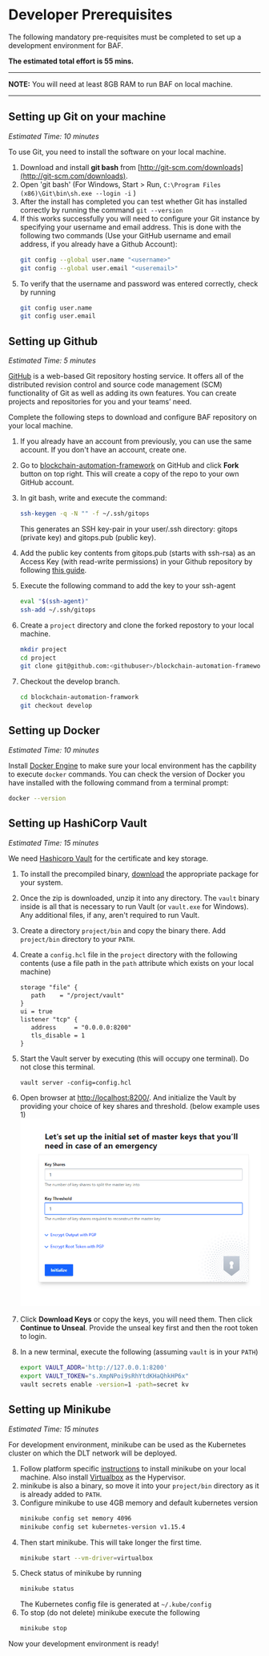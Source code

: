 Developer Prerequisites
=======================

The following mandatory pre-requisites must be completed to set up a development environment for BAF.

**The estimated total effort is 55 mins.**

---
**NOTE:** You will need at least 8GB RAM to run BAF on local machine.

---

## Setting up Git on your machine
*Estimated Time: 10 minutes*

To use Git, you need to install the software on your local machine.
1. Download and install **git bash** from [http://git-scm.com/downloads](http://git-scm.com/downloads).
1. Open 'git bash' (For Windows, Start > Run, `C:\Program Files (x86)\Git\bin\sh.exe --login -i` )
1. After the install has completed you can test whether Git has installed correctly by running the command `git --version`
1. If this works successfully you will need to configure your Git instance by specifying your username and email address. This is done with the following two commands (Use your GitHub username and email address, if you already have a Github Account):
   ```bash
   git config --global user.name "<username>"
   git config --global user.email "<useremail>"
   ```
1. To verify that the username and password was entered correctly, check by running
   ```bash
   git config user.name
   git config user.email
   ```
   
## Setting up Github
*Estimated Time: 5 minutes*

[GitHub](https://github.com/) is a web-based Git repository hosting service. It offers all of the distributed revision control and source code management (SCM) functionality of Git as well as adding its own features. You can create projects and repositories for you and your teams’ need.

Complete the following steps to download and configure BAF repository on your local machine.
1. If you already have an account from previously, you can use the same account. If you don't have an account, create one.
1. Go to [blockchain-automation-framework](https://github.com/hyperledger-labs/blockchain-automation-framework) on GitHub and click **Fork** button on top right. This will create a copy of the repo to your own GitHub account.
1. In git bash, write and execute the command: 

   ```bash
   ssh-keygen -q -N "" -f ~/.ssh/gitops
   ```    
   This generates an SSH key-pair in your user/.ssh directory: gitops (private key) and gitops.pub (public key).
1. Add the public key contents from gitops.pub (starts with ssh-rsa) as an Access Key (with read-write permissions) in your Github repository by following [this guide](https://help.github.com/en/github/authenticating-to-github/adding-a-new-ssh-key-to-your-github-account).
1. Execute the following command to add the key to your ssh-agent
   ```bash
   eval "$(ssh-agent)"
   ssh-add ~/.ssh/gitops
   ```
1. Create a `project` directory and clone the forked repostory to your local machine.
   ```bash
   mkdir project
   cd project
   git clone git@github.com:<githubuser>/blockchain-automation-framework.git
   ```
1. Checkout the develop branch. 
   ```bash
   cd blockchain-automation-framwork
   git checkout develop
   ```

## Setting up Docker
*Estimated Time: 10 minutes*

Install [Docker Engine](https://docs.docker.com/install/) to make sure your local environment has the capbility to execute `docker` commands.
You can check the version of Docker you have installed with the following
command from a terminal prompt:
```bash
docker --version
```

## Setting up HashiCorp Vault
*Estimated Time: 15 minutes*

We need [Hashicorp Vault](https://www.vaultproject.io/) for the certificate and key storage.
1. To install the precompiled binary, [download](https://www.vaultproject.io/downloads/) the appropriate package for your system. 
1. Once the zip is downloaded, unzip it into any directory. The `vault` binary inside is all that is necessary to run Vault (or `vault.exe` for Windows). Any additional files, if any, aren't required to run Vault.

1. Create a directory `project/bin` and copy the binary there. Add `project/bin` directory to your `PATH`.
1. Create a `config.hcl` file in the `project` directory with the following contents (use a file path in the `path` attribute which exists on your local machine)
   ```
   storage "file" {
      path    = "/project/vault"
   }
   ui = true
   listener "tcp" {
      address     = "0.0.0.0:8200"
      tls_disable = 1
   }
   ```
1. Start the Vault server by executing (this will occupy one terminal). Do not close this terminal.
   ```
   vault server -config=config.hcl
   ```
1. Open browser at [http://localhost:8200/](http://localhost:8200/). And initialize the Vault by providing your choice of key shares and threshold. (below example uses 1)
![](./../_static/vault-init.png)
1. Click **Download Keys** or copy the keys, you will need them. Then click **Continue to Unseal**. Provide the unseal key first and then the root token to login.
1. In a new terminal, execute the following (assuming `vault` is in your `PATH`)
   ```bash
   export VAULT_ADDR='http://127.0.0.1:8200'
   export VAULT_TOKEN="s.XmpNPoi9sRhYtdKHaQhkHP6x"
   vault secrets enable -version=1 -path=secret kv
   ```

## Setting up Minikube
*Estimated Time: 15 minutes*

For development environment, minikube can be used as the Kubernetes cluster on which the DLT network will be deployed.

1. Follow platform specific [instructions](https://kubernetes.io/docs/tasks/tools/install-minikube/) to install minikube on your local machine. Also install [Virtualbox](https://www.virtualbox.org/wiki/Downloads) as the Hypervisor.
1. minikube is also a binary, so move it into your `project/bin` directory as it is already added to `PATH`.
1. Configure minikube to use 4GB memory and default kubernetes version
   ```bash
   minikube config set memory 4096
   minikube config set kubernetes-version v1.15.4
   ```
1. Then start minikube. This will take longer the first time.
   ```bash
   minikube start --vm-driver=virtualbox
   ```
1. Check status of minikube by running
   ```bash
   minikube status
   ```
   The Kubernetes config file is generated at `~/.kube/config`
1. To stop (do not delete) minikube execute the following
   ```bash
   minikube stop
   ```
Now your development environment is ready!
